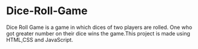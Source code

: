 # Dice-Roll-Game
Dice Roll Game is a game in which dices of two players are rolled. One who got greater number on their dice wins the game.This project is made using HTML,CSS and JavaScript. 
